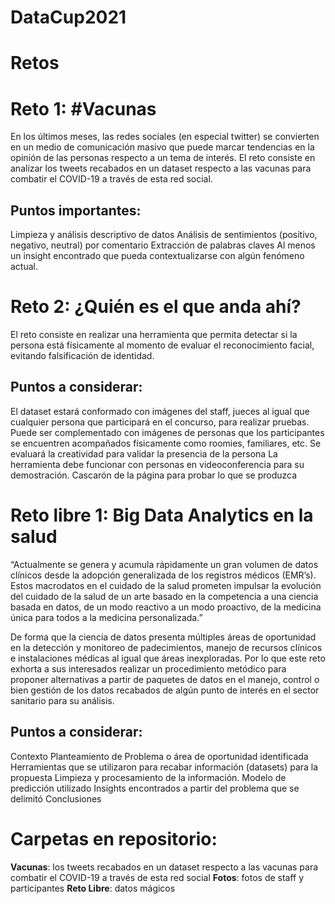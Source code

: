 # DataCup2021

# Retos 

# Reto 1: #Vacunas
En los últimos meses, las redes sociales (en especial twitter) se convierten en un medio de comunicación masivo que puede marcar tendencias en la opinión de las personas respecto a un tema de interés. El reto consiste en analizar los tweets recabados en un dataset respecto a las vacunas para combatir el COVID-19 a través de esta red social.

## Puntos importantes:
Limpieza y análisis descriptivo de datos
Análisis de sentimientos (positivo, negativo, neutral) por comentario
Extracción de palabras claves
Al menos un insight encontrado que pueda contextualizarse con algún fenómeno actual.

# Reto 2: ¿Quién es el que anda ahí?
El reto consiste en realizar una herramienta que permita detectar si la persona está físicamente al momento de evaluar el reconocimiento facial, evitando falsificación de identidad.

## Puntos a considerar:
El dataset estará conformado con imágenes del staff, jueces al igual que cualquier persona que participará en el concurso, para realizar pruebas. Puede ser complementado con imágenes de personas que los participantes se encuentren acompañados físicamente como roomies, familiares, etc.
Se evaluará la creatividad para validar la presencia de la persona
La herramienta debe funcionar con personas en videoconferencia para su demostración.
Cascarón de la página para probar lo que se produzca

# Reto libre 1: Big Data Analytics en la salud
“Actualmente se genera y acumula rápidamente un gran volumen de datos clínicos desde la adopción generalizada de los registros médicos (EMR’s). Estos macrodatos en el cuidado de la salud prometen impulsar la evolución del cuidado de la salud de un arte basado en la competencia a una ciencia basada en datos, de un modo reactivo a un modo proactivo, de la medicina única para todos a la medicina personalizada.”

De forma que la ciencia de datos presenta múltiples áreas de oportunidad en la detección y monitoreo de padecimientos, manejo de recursos clínicos e instalaciones médicas al igual que áreas inexploradas. Por lo que este reto exhorta a sus interesados realizar un procedimiento metódico para proponer alternativas a partir de paquetes de datos en el manejo, control o bien gestión de los datos recabados de algún punto de interés en el sector sanitario para su análisis.

## Puntos a considerar:
Contexto
Planteamiento de Problema o área de oportunidad identificada
Herramientas que se utilizaron para recabar información (datasets) para la propuesta
Limpieza y procesamiento de la información.
Modelo de predicción utilizado
Insights encontrados a partir del problema que se delimitó
Conclusiones 


# Carpetas en repositorio:
**Vacunas**: los tweets recabados en un dataset respecto a las vacunas para combatir el COVID-19 a través de esta red social
**Fotos**: fotos de staff y participantes
**Reto Libre**: datos mágicos

 
 # 

